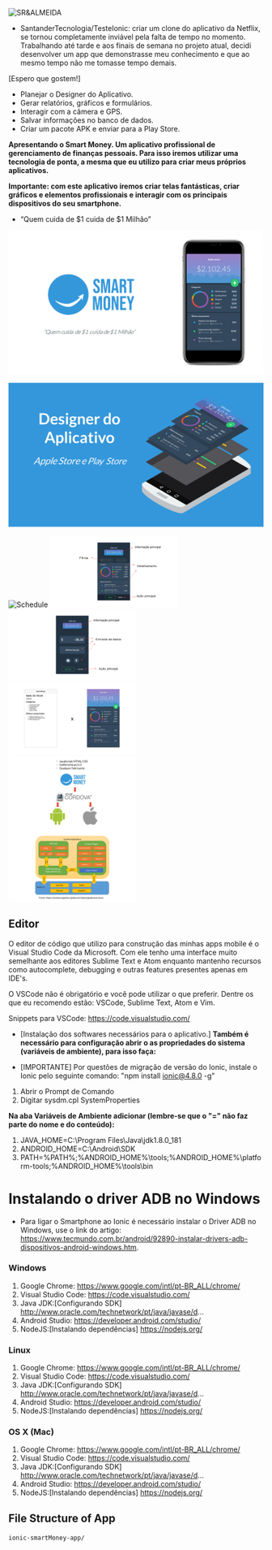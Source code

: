 ![SR&ALMEIDA](assets/imgsSr&Almeida.png)

- SantanderTecnologia/TesteIonic: criar um clone do aplicativo da Netflix, se tornou completamente inviável pela falta de tempo no momento. Trabalhando até tarde e aos finais de semana no projeto atual, decidi desenvolver um app que demonstrasse meu conhecimento e que ao mesmo tempo não me tomasse tempo demais.

[Espero que gostem!]

* Planejar o Designer do Aplicativo.
* Gerar relatórios, gráficos e formulários.
* Interagir com a câmera e GPS.
* Salvar informações no banco de dados.
* Criar um pacote APK e enviar para a Play Store.

**Apresentando o Smart Money. Um aplicativo profissional de gerenciamento de finanças pessoais. Para isso iremos utilizar uma tecnologia de ponta, a mesma que eu utilizo para criar meus próprios aplicativos.**

**Importante: com este aplicativo iremos criar telas fantásticas, criar gráficos e elementos profissionais e interagir com os principais dispositivos do seu smartphone.**

- “Quem cuida de $1 cuida de $1 Milhão”

<img src="assets/imgs/DigaOiParaseuApp.png" alt="Schedule"/>
 
![Smart Money](assets/imgs/DesignerdoApp.png) 

<img src="assets/imgs/VisãoGeral.png" alt="Schedule" width="50%"/>
<img src="assets/imgs/Detalhamento.png" alt="Schedule" width="50%"/>
<img src="assets/imgs/AçãoPrincipal.png" alt="Schedule" width="50%"/>
<img src="assets/imgs/EsqueletoxPronto.png" alt="Schedule" width="50%"/>
<img src="assets/imgs/Cordova.png" alt="Schedule" width="50%"/>
<img src="assets/imgs/Aplicativoshibridos.png" alt="Schedule" width="50%"/>

## Editor

O editor de código que utilizo para construção das minhas apps mobile é o Visual Studio Code da Microsoft. Com ele tenho uma interface muito semelhante aos editores Sublime Text e Atom enquanto mantenho recursos como autocomplete, debugging e outras features presentes apenas em IDE's.

O VSCode não é obrigatório e você pode utilizar o que preferir. Dentre os que eu recomendo estão: VSCode, Sublime Text, Atom e Vim.

Snippets para VSCode: https://code.visualstudio.com/

- [Instalação dos softwares necessários para o aplicativo.]
**Também é necessário para configuração abrir o as propriedades do sistema (variáveis de ambiente), para isso faça:**

- [IMPORTANTE] Por questões de migração de versão do Ionic, instale o Ionic pelo seguinte comando: "npm install ionic@4.8.0 -g​"

1. Abrir o Prompt de Comando
2. Digitar sysdm.cpl SystemProperties

**Na aba Variáveis de Ambiente adicionar (lembre-se que o "=" não faz parte do nome e do conteúdo):**

1. JAVA_HOME=C:\Program Files\Java\jdk1.8.0_181
2. ANDROID_HOME=C:\Android\SDK
3. PATH=%PATH%;%ANDROID_HOME%\tools;%ANDROID_HOME%\platform-tools;%ANDROID_HOME%\tools\bin

# Instalando o driver ADB no Windows

- Para ligar o Smartphone ao Ionic é necessário instalar o Driver ADB no Windows, use o link do artigo: https://www.tecmundo.com.br/android/92890-instalar-drivers-adb-dispositivos-android-windows.htm.

### Windows 

1. Google Chrome: https://www.google.com/intl/pt-BR_ALL/chrome/
2. Visual Studio Code: https://code.visualstudio.com/
3. Java JDK:[Configurando SDK] http://www.oracle.com/technetwork/pt/java/javase/d...
4. Android Studio: https://developer.android.com/studio/
5. NodeJS:[Instalando dependências] https://nodejs.org/

### Linux

1. Google Chrome: https://www.google.com/intl/pt-BR_ALL/chrome/
2. Visual Studio Code: https://code.visualstudio.com/
3. Java JDK:[Configurando SDK] http://www.oracle.com/technetwork/pt/java/javase/d...
4. Android Studio: https://developer.android.com/studio/
5. NodeJS:[Instalando dependências] https://nodejs.org/

### OS X (Mac)

1. Google Chrome: https://www.google.com/intl/pt-BR_ALL/chrome/
2. Visual Studio Code: https://code.visualstudio.com/
3. Java JDK:[Configurando SDK] http://www.oracle.com/technetwork/pt/java/javase/d...
4. Android Studio: https://developer.android.com/studio/
5. NodeJS:[Instalando dependências] https://nodejs.org/

## File Structure of App

```
ionic-smartMoney-app/

```